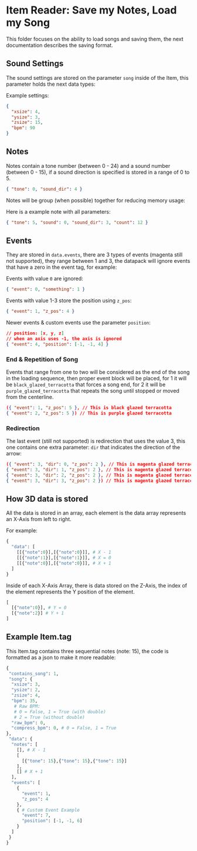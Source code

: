 # Item Reader: Save my Notes, Load my Song

This folder focuses on the ability to load songs and saving them, the next documentation describes the saving format.

## Sound Settings

The sound settings are stored on the parameter `song` inside of the Item, this parameter holds the next data types:

Example settings:

```json
{
  "xsize": 4,
  "ysize": 3,
  "zsize": 15,
  "bpm": 90
}
```

## Notes

Notes contain a tone number (between 0 - 24) and a sound number (between 0 - 15), if a sound direction is specified is stored in a range of 0 to 5.

```json
{ "tone": 0, "sound_dir": 4 }
```

Notes will be group (when possible) together for reducing memory usage:

Here is a example note with all parameters:

```json
{ "tone": 5, "sound": 0, "sound_dir": 3, "count": 12 }
```

## Events

They are stored in `data.events`, there are 3 types of events (magenta still not supported), they range between 1 and 3, the datapack will ignore events that have a zero in the event tag, for example:

Events with value `0` are ignored:

```json
{ "event": 0, "something": 1 }
```

Events with value 1-3 store the position using `z_pos`:

```json
{ "event": 1, "z_pos": 4 }
```

Newer events & custom events use the parameter `position`:

```json
// position: [x, y, z]
// when an axis uses -1, the axis is ignored
{ "event": 4, "position": [-1, -1, 4] }
```

### End & Repetition of Song

Events that range from one to two will be considered as the end of the song in the loading sequence, then proper event block will be placed, for 1 it will be `black_glazed_terracotta` that forces a song end, for 2 it will be `purple_glazed_terracotta` that repeats the song until stopped or moved from the centerline.

```json
({ "event": 1, "z_pos": 5 }, // This is black glazed terracotta
{ "event": 2, "z_pos": 5 }) // This is purple glazed terracotta
```

### Redirection

The last event (still not supported) is redirection that uses the value 3, this one contains one extra parameter: `dir` that indicates the direction of the arrow:

```json
({ "event": 3, "dir": 0, "z_pos": 2 }, // This is magenta glazed terracotta facing west
{ "event": 3, "dir": 1, "z_pos": 2 }, // This is magenta glazed terracotta facing south
{ "event": 3, "dir": 2, "z_pos": 2 }, // This is magenta glazed terracotta facing east
{ "event": 3, "dir": 3, "z_pos": 2 }) // This is magenta glazed terracotta facing north
```

## How 3D data is stored

All the data is stored in an array, each element is the data array represents an X-Axis from left to right.

For example:

```python
{
  "data": [
    [[{"note":0}],[{"note":0}]], # X - 1
    [[{"note":1}],[{"note":1}]], # X = 0
    [[{"note":0}],[{"note":0}]], # X + 1
  ]
}
```

Inside of each X-Axis Array, there is data stored on the Z-Axis, the index of the element represents the Y position of the element.

```python
[
  [{"note":0}], # Y = 0
  [{"note":2}] # Y + 1
]
```

## Example Item.tag

This Item.tag contains three sequential notes (note: 15), the code is formatted as a json to make it more readable:

```python
{
 "contains_song": 1,
 "song": {
  "xsize": 3,
  "ysize": 2,
  "zsize": 4,
  "bpm": 35,
   # Raw BPM:
   # 0 = False, 1 = True (with double)
   # 2 = True (without double)
  "raw_bpm": 0,
  "compress_bpm": 0, # 0 = False, 1 = True
},
 "data": {
  "notes": [
    [], # X - 1
    [
      [{"tone": 15},{"tone": 15},{"tone": 15}]
    ],
    [] # X + 1
  ],
  "events": [
    {
      "event": 1,
      "z_pos": 4
    },
    { # Custom Event Example
      "event": 7,
      "position": [-1, -1, 6]
    }
  ]
 }
}
```
